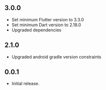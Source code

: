 ## 3.0.0

- Set minimum Flutter version to 3.3.0
- Set minimum Dart version to 2.18.0
- Upgraded dependencies

## 2.1.0

- Upgraded android gradle version constraints

## 0.0.1

- Initial release.
